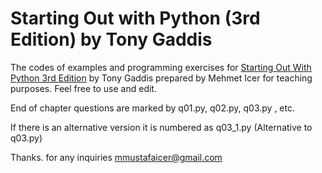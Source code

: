# Starting Out with Python (3rd Edition) by Tony Gaddis
The codes of examples and programming exercises for [Starting Out With Python 3rd Edition](https://www.amazon.com/Starting-Out-Python-Tony-Gaddis/dp/0133582736) by Tony Gaddis 
prepared by Mehmet Icer for teaching purposes. Feel free to use and edit.

End of chapter questions are marked by
q01.py,
q02.py,
q03.py ,
etc.

If there is an alternative version it is numbered as q03_1.py (Alternative to q03.py)

Thanks.
for any inquiries
mmustafaicer@gmail.com
